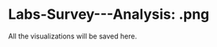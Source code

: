 Labs-Survey---Analysis: .png
===============================

All the visualizations will be saved here.
